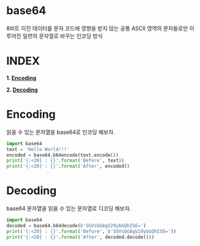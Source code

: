 # base64

8비트 이진 데이터를 문자 코드에 영향을 받지 않는 공통 ASCII 영역의 문자들로만 이루어진 일련의 문자열로 바꾸는 인코딩 방식

# **INDEX**

**1. [Encoding](#Encoding)**

**2. [Decoding](#Decoding)**


# **Encoding**

읽을 수 있는 문자열을 base64로 인코딩 해보자.

```py
import base64
text = 'Hello World!!!'
encoded = base64.b64encode(text.encode())
print('{:<20} : {}'.format('Before', text))
print('{:<20} : {}'.format('After', encoded))
```


# **Decoding**

base64 문자열을 읽을 수 있는 문자열로 디코딩 해보자.

```py
import base64
decoded = base64.b64decode(b'SGVsbG8gV29ybGQhISE=')
print('{:<20} : {}'.format('Before', b'SGVsbG8gV29ybGQhISE='))
print('{:<20} : {}'.format('After', decoded.decode()))
```